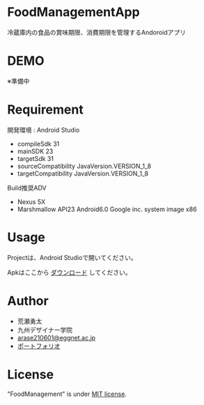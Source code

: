 # FoodManagementApp

冷蔵庫内の食品の賞味期限、消費期限を管理するAndoroidアプリ

# DEMO
※準備中

# Requirement

開発環境 : Android Studio
* compileSdk 31
* mainSDK 23
* targetSdk 31
* sourceCompatibility JavaVersion.VERSION_1_8
* targetCompatibility JavaVersion.VERSION_1_8

Build推奨ADV
* Nexus 5X
* Marshmallow API23 Android6.0 Google inc. system image x86

# Usage

Projectは、Android Studioで開いてください。

Apkはここから
[ダウンロード](https://github.com/yutaarase/android/releases/tag/v1.0.0)
してください。

# Author

* 荒瀬勇太
* 九州デザイナー学院
* arase210601@eggnet.ac.jp
* [ポートフォリオ](https://yutaarase.github.io/)

# License

"FoodManagement" is under [MIT license](https://en.wikipedia.org/wiki/MIT_License).


